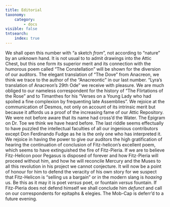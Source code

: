 ```yaml
---
title: Editorial
taxonomy:
    category:
        - docs
visible: false
tntsearch:
    index: true
---
```


We shall open this number with “a sketch *from*”, not according to “nature” by an unknown hand. It is not usual to to admit drawings into the Attic Chest, but this one form its superior merit and its connection with the humorous poem called “The Constellation” will be shown for the diversion of our auditors. The elegant translation of “The Dove” from Anacreon, we think we trace to the author of the “Anacreontic” in our last number. “Lyra’s translation of Anacreon’s 29th Ode” we receive with pleasure. We are much obliged to our nameless correspondent for the history of “The Flirtations of the Rose” and to Timanthes for his “Verses on a Young Lady who had spoiled a fine complexion by frequenting late Assemblies”. We rejoice at the communication of Desmos, not only on account of its intrinsic merit but because it affords us a proof of the increasing fame of our Attic Repository. We were not before aware that its name had cross’d the Water. The Epigram on Dr. Toe we think we have heard before. The last riddle seems effectually to have puzzled the intellectual faculties of all our ingenious contributors except Don Ferdinando Fudge as he is the only one who has interpreted it. We rejoice in having the power to give our auditors the high gratification of hearing the continuation of conclusion of Fitz-helicon’s excellent poem, which seems to have extinguished the fire of Fitz-Pieria. If we are to believe Fitz-Helicon poor Pegasus is disposed of forever and how Fitz-Pieria will proceed without him, and how he will reconcile Mercury and the Muses to all this revolution in his project we cannot conjecture. It will now be a point of honour for him to defend the veracity of his own story for we suspect that Fitz-Helicon is “selling us a bargain” or in the modern slang is *hoaxing* us. Be this as it may it is poet *versus* poet, or fountain *versus* fountain. If Fitz-Pieria does not defend himself we shall conclude him *defunct* and call on our correspondents for epitaphs & elegies. The Mob-Cap is deferr’d to a future evening.